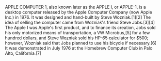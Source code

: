 APPLE COMPUTER 1, also known later as the APPLE I, or APPLE-1, is a desktop computer released by the Apple Computer Company (now Apple Inc.) in 1976. It was designed and hand-built by Steve Wozniak.[1][2] The idea of selling the computer came from Wozniak's friend Steve Jobs.[3][4] The Apple I was Apple's first product, and to finance its creation, Jobs sold his only motorized means of transportation, a VW Microbus,[5] for a few hundred dollars, and Steve Wozniak sold his HP-65 calculator for $500; however, Wozniak said that Jobs planned to use his bicycle if necessary.[6] It was demonstrated in July 1976 at the Homebrew Computer Club in Palo Alto, California.[7]
